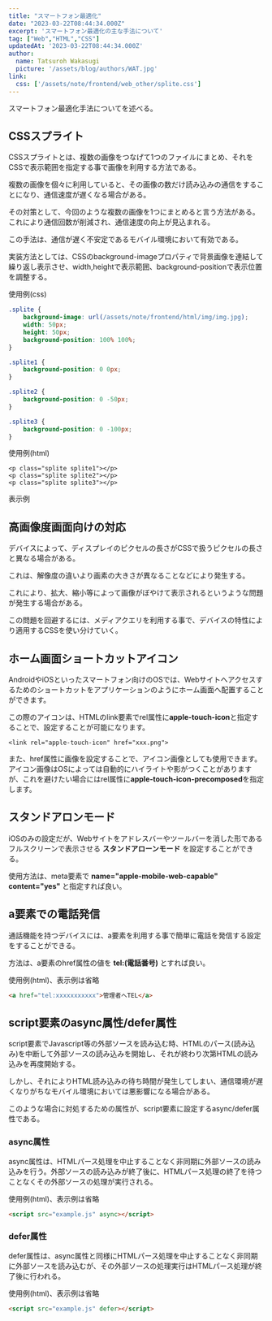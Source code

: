 ```yaml
---
title: "スマートフォン最適化"
date: "2023-03-22T08:44:34.000Z"
excerpt: 'スマートフォン最適化の主な手法について'
tag: ["Web","HTML","CSS"]
updatedAt: '2023-03-22T08:44:34.000Z'
author:
  name: Tatsuroh Wakasugi
  picture: '/assets/blog/authors/WAT.jpg'
link:
  css: ['/assets/note/frontend/web_other/splite.css']
---
```


スマートフォン最適化手法についてを述べる。

## CSSスプライト

CSSスプライトとは、複数の画像をつなげて1つのファイルにまとめ、それをCSSで表示範囲を指定する事で画像を利用する方法である。

複数の画像を個々に利用していると、その画像の数だけ読み込みの通信をすることになり、通信速度が遅くなる場合がある。

その対策として、今回のような複数の画像を1つにまとめると言う方法がある。これにより通信回数が削減され、通信速度の向上が見込まれる。

この手法は、通信が遅く不安定であるモバイル環境において有効である。

実装方法としては、CSSのbackground-imageプロパティで背景画像を連結して繰り返し表示させ、width,heightで表示範囲、background-positionで表示位置を調整する。


使用例(css)

```css
.splite {
    background-image: url(/assets/note/frontend/html/img/img.jpg);
    width: 50px;
    height: 50px;
    background-position: 100% 100%;
}

.splite1 {
    background-position: 0 0px;
}

.splite2 {
    background-position: 0 -50px;
}

.splite3 {
    background-position: 0 -100px;
}
```

使用例(html)

```
<p class="splite splite1"></p>
<p class="splite splite2"></p>
<p class="splite splite3"></p>
```

表示例

<p class="splite splite1"></p>
<p class="splite splite2"></p>
<p class="splite splite3"></p>


## 高画像度画面向けの対応


デバイスによって、ディスプレイのピクセルの長さがCSSで扱うピクセルの長さと異なる場合がある。

これは、解像度の違いより画素の大きさが異なることなどにより発生する。

これにより、拡大、縮小等によって画像がぼやけて表示されるというような問題が発生する場合がある。

この問題を回避するには、メディアクエリを利用する事で、デバイスの特性により適用するCSSを使い分けていく。


## ホーム画面ショートカットアイコン

AndroidやiOSといったスマートフォン向けのOSでは、Webサイトへアクセスするためのショートカットをアプリケーションのようにホーム画面へ配置することができます。

この際のアイコンは、HTMLのlink要素でrel属性に**apple-touch-icon**と指定することで、設定することが可能になります。


```
<link rel="apple-touch-icon" href="xxx.png">
```

また、href属性に画像を設定することで、アイコン画像としても使用できます。
アイコン画像はOSによっては自動的にハイライトや影がつくことがありますが、これを避けたい場合にはrel属性に**apple-touch-icon-precomposed**を指定します。


## スタンドアロンモード

iOSのみの設定だが、Webサイトをアドレスバーやツールバーを消した形であるフルスクリーンで表示させる **スタンドアローンモード** を設定することができる。

使用方法は、meta要素で **name="apple-mobile-web-capable" content="yes"** と指定すれば良い。

## a要素での電話発信

通話機能を持つデバイスには、a要素を利用する事で簡単に電話を発信する設定をすることができる。

方法は、a要素のhref属性の値を **tel:(電話番号)** とすれば良い。

使用例(html)、表示例は省略

```html
<a href="tel:xxxxxxxxxxx">管理者へTEL</a>
```


## script要素のasync属性/defer属性

script要素でJavascript等の外部ソースを読み込む時、HTMLのパース(読み込み)を中断して外部ソースの読み込みを開始し、それが終わり次第HTMLの読み込みを再度開始する。

しかし、それによりHTML読み込みの待ち時間が発生してしまい、通信環境が遅くなりがちなモバイル環境においては悪影響になる場合がある。

このような場合に対処するための属性が、script要素に設定するasync/defer属性である。

### async属性

async属性は、HTMLパース処理を中止することなく非同期に外部ソースの読み込みを行う。外部ソースの読み込みが終了後に、HTMLパース処理の終了を待つことなくその外部ソースの処理が実行される。

使用例(html)、表示例は省略

```html
<script src="example.js" async></script>
```


### defer属性

defer属性は、async属性と同様にHTMLパース処理を中止することなく非同期に外部ソースを読み込むが、その外部ソースの処理実行はHTMLパース処理が終了後に行われる。

使用例(html)、表示例は省略

```html
<script src="example.js" defer></script>
```
